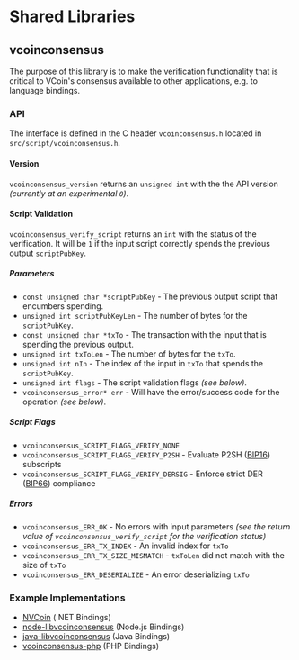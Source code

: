 Shared Libraries
================

## vcoinconsensus

The purpose of this library is to make the verification functionality that is critical to VCoin's consensus available to other applications, e.g. to language bindings.

### API

The interface is defined in the C header `vcoinconsensus.h` located in  `src/script/vcoinconsensus.h`.

#### Version

`vcoinconsensus_version` returns an `unsigned int` with the the API version *(currently at an experimental `0`)*.

#### Script Validation

`vcoinconsensus_verify_script` returns an `int` with the status of the verification. It will be `1` if the input script correctly spends the previous output `scriptPubKey`.

##### Parameters
- `const unsigned char *scriptPubKey` - The previous output script that encumbers spending.
- `unsigned int scriptPubKeyLen` - The number of bytes for the `scriptPubKey`.
- `const unsigned char *txTo` - The transaction with the input that is spending the previous output.
- `unsigned int txToLen` - The number of bytes for the `txTo`.
- `unsigned int nIn` - The index of the input in `txTo` that spends the `scriptPubKey`.
- `unsigned int flags` - The script validation flags *(see below)*.
- `vcoinconsensus_error* err` - Will have the error/success code for the operation *(see below)*.

##### Script Flags
- `vcoinconsensus_SCRIPT_FLAGS_VERIFY_NONE`
- `vcoinconsensus_SCRIPT_FLAGS_VERIFY_P2SH` - Evaluate P2SH ([BIP16](https://github.com/vcoin/bips/blob/master/bip-0016.mediawiki)) subscripts
- `vcoinconsensus_SCRIPT_FLAGS_VERIFY_DERSIG` - Enforce strict DER ([BIP66](https://github.com/vcoin/bips/blob/master/bip-0066.mediawiki)) compliance

##### Errors
- `vcoinconsensus_ERR_OK` - No errors with input parameters *(see the return value of `vcoinconsensus_verify_script` for the verification status)*
- `vcoinconsensus_ERR_TX_INDEX` - An invalid index for `txTo`
- `vcoinconsensus_ERR_TX_SIZE_MISMATCH` - `txToLen` did not match with the size of `txTo`
- `vcoinconsensus_ERR_DESERIALIZE` - An error deserializing `txTo`

### Example Implementations
- [NVCoin](https://github.com/NicolasDorier/NVCoin/blob/master/NVCoin/Script.cs#L814) (.NET Bindings)
- [node-libvcoinconsensus](https://github.com/bitpay/node-libvcoinconsensus) (Node.js Bindings)
- [java-libvcoinconsensus](https://github.com/dexX7/java-libvcoinconsensus) (Java Bindings)
- [vcoinconsensus-php](https://github.com/Bit-Wasp/vcoinconsensus-php) (PHP Bindings)
